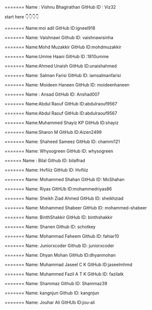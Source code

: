 
=======
Name      : Vishnu Bhagirathan
GitHub ID : Viz32


start here 👇👇👇👇

=======
Name:moi adil
GitHub ID:igneel918

=======
Name: Vaishnawi
Github ID: vaishnawisinha

=======
Name:Mohd Muzakkir
GitHub ID:mohdmuzakkir

=======
Name:Umme Haani
GitHub ID :1810umme

=======
Name:Ahmed Unaish
GitHub ID:unaishahmed

=======
Name: Salman Farisi
GitHub ID: iamsalmanfarisi

=======
Name: Moideen Haneen
GitHub ID: moideenhaneen

=======
Name : Ansad
GitHub ID: Anshad007

=======
Name:Abdul Raouf
GitHub ID:abdulraouf9567

=======
Name:Abdul Raouf
GitHub ID:abdulraouf9567

=======
Name:Muhammed Shayiz KP
GitHub ID:shayiz

=======
Name:Sharon M
GitHub ID:Aizen2499

=======
Name: Shaheed Sameez
GitHub ID: chammi121

=======
Name: Whysogreen
GitHub ID: whysogreen

======
Name : Bilal
Github ID: bilalfrad

=======
Name: Hvfiiiz
GitHub ID: Hvfiiiz

=======
Name: Mohammed Shahan
GitHub ID: MoShahan

=======
Name: Riyas
GitHUb ID:mohammedriyas86

=======
Name: Sheikh Ziad Ahmed
GitHub ID: sheikhziad

=======
Name: Mohammed Shabeer
GitHub ID: mohammed-shabeer

=======
Name: BinthShakkir
GitHub ID: binthshakkir

=======
Name: Shanen
Github ID: schotkey

=======
Name: Mohammad Faheem
Github ID: fahiar10

=======
Name: Juniorxcoder
Github ID: juniorxcoder

=======
Name: Dhyan Mohan
GitHub ID:dhyanmohan

=======
Name: Muhammad Jaseel C K
GitHub ID:jaseelmhmd

=======
Name: Muhammed Fazil A T K
GitHub ID: fazilatk

=======
Name: Shammaz
Github ID: Shammaz39

=======
Name: kangnjun
Github ID: kangnjun

=======
Name: Jouhar Ali
GitHUb ID:jou-ali



